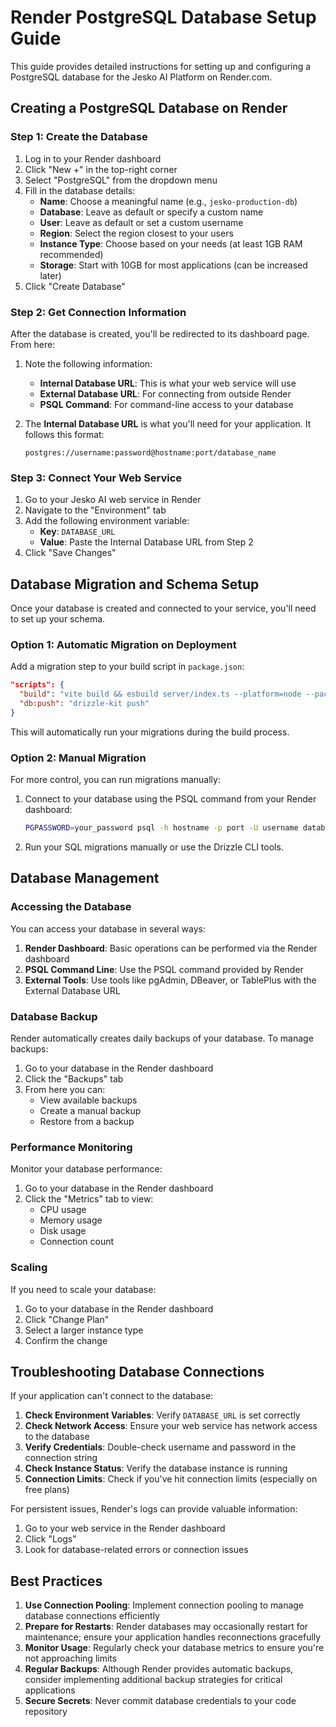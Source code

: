 # Render PostgreSQL Database Setup Guide

This guide provides detailed instructions for setting up and configuring a PostgreSQL database for the Jesko AI Platform on Render.com.

## Creating a PostgreSQL Database on Render

### Step 1: Create the Database

1. Log in to your Render dashboard
2. Click "New +" in the top-right corner
3. Select "PostgreSQL" from the dropdown menu
4. Fill in the database details:
   - **Name**: Choose a meaningful name (e.g., `jesko-production-db`)
   - **Database**: Leave as default or specify a custom name
   - **User**: Leave as default or set a custom username
   - **Region**: Select the region closest to your users
   - **Instance Type**: Choose based on your needs (at least 1GB RAM recommended)
   - **Storage**: Start with 10GB for most applications (can be increased later)
5. Click "Create Database"

### Step 2: Get Connection Information

After the database is created, you'll be redirected to its dashboard page. From here:

1. Note the following information:
   - **Internal Database URL**: This is what your web service will use
   - **External Database URL**: For connecting from outside Render
   - **PSQL Command**: For command-line access to your database

2. The **Internal Database URL** is what you'll need for your application. It follows this format:
   ```
   postgres://username:password@hostname:port/database_name
   ```

### Step 3: Connect Your Web Service

1. Go to your Jesko AI web service in Render
2. Navigate to the "Environment" tab
3. Add the following environment variable:
   - **Key**: `DATABASE_URL`
   - **Value**: Paste the Internal Database URL from Step 2
4. Click "Save Changes"

## Database Migration and Schema Setup

Once your database is created and connected to your service, you'll need to set up your schema.

### Option 1: Automatic Migration on Deployment

Add a migration step to your build script in `package.json`:

```json
"scripts": {
  "build": "vite build && esbuild server/index.ts --platform=node --packages=external --bundle --format=esm --outdir=dist && npm run db:push",
  "db:push": "drizzle-kit push"
}
```

This will automatically run your migrations during the build process.

### Option 2: Manual Migration

For more control, you can run migrations manually:

1. Connect to your database using the PSQL command from your Render dashboard:
   ```bash
   PGPASSWORD=your_password psql -h hostname -p port -U username database_name
   ```

2. Run your SQL migrations manually or use the Drizzle CLI tools.

## Database Management

### Accessing the Database

You can access your database in several ways:

1. **Render Dashboard**: Basic operations can be performed via the Render dashboard
2. **PSQL Command Line**: Use the PSQL command provided by Render
3. **External Tools**: Use tools like pgAdmin, DBeaver, or TablePlus with the External Database URL

### Database Backup

Render automatically creates daily backups of your database. To manage backups:

1. Go to your database in the Render dashboard
2. Click the "Backups" tab
3. From here you can:
   - View available backups
   - Create a manual backup
   - Restore from a backup

### Performance Monitoring

Monitor your database performance:

1. Go to your database in the Render dashboard
2. Click the "Metrics" tab to view:
   - CPU usage
   - Memory usage
   - Disk usage
   - Connection count

### Scaling

If you need to scale your database:

1. Go to your database in the Render dashboard
2. Click "Change Plan"
3. Select a larger instance type
4. Confirm the change

## Troubleshooting Database Connections

If your application can't connect to the database:

1. **Check Environment Variables**: Verify `DATABASE_URL` is set correctly
2. **Check Network Access**: Ensure your web service has network access to the database
3. **Verify Credentials**: Double-check username and password in the connection string
4. **Check Instance Status**: Verify the database instance is running
5. **Connection Limits**: Check if you've hit connection limits (especially on free plans)

For persistent issues, Render's logs can provide valuable information:

1. Go to your web service in the Render dashboard
2. Click "Logs"
3. Look for database-related errors or connection issues

## Best Practices

1. **Use Connection Pooling**: Implement connection pooling to manage database connections efficiently
2. **Prepare for Restarts**: Render databases may occasionally restart for maintenance; ensure your application handles reconnections gracefully
3. **Monitor Usage**: Regularly check your database metrics to ensure you're not approaching limits
4. **Regular Backups**: Although Render provides automatic backups, consider implementing additional backup strategies for critical applications
5. **Secure Secrets**: Never commit database credentials to your code repository
